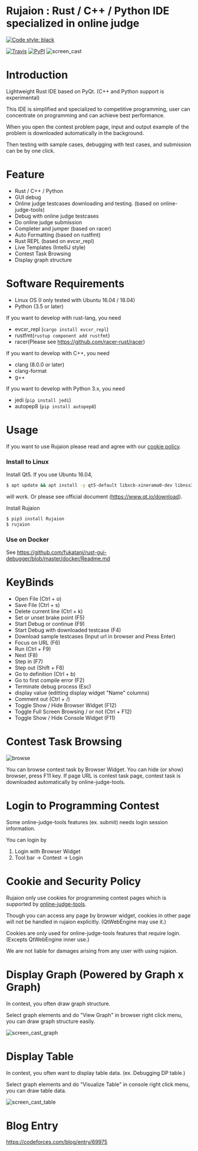 Rujaion : Rust / C++ / Python IDE specialized in online judge 
==============================
<a href="https://github.com/ambv/black"><img alt="Code style: black" src="https://img.shields.io/badge/code%20style-black-000000.svg"></a>
</p>

[![Travis](https://img.shields.io/travis/fukatani/rujaion.svg)](https://travis-ci.org/fukatani/rujaion)
[![PyPI](https://img.shields.io/pypi/v/Rujaion.svg)](https://pypi.python.org/pypi/Rujaion)
![screen_cast](https://github.com/fukatani/rust-gui-debugger/blob/master/doc/rujaion.gif)

Introduction
==============================
Lightweight Rust IDE based on PyQt. (C++ and Python support is experimental)

This IDE is simplified and specialized to competitive programming, user can concentrate on programming and can achieve best performance.

When you open the contest problem page, input and output example of the problem is downloaded automatically in the background.

Then testing with sample cases, debugging with test cases, and submission can be by one click.

Feature
==============================
* Rust / C++ / Python 
* GUI debug
* Online judge testcases downloading and testing. (based on online-judge-tools)
* Debug with online judge testcases
* Do online judge submission
* Completer and jumper (based on racer) 
* Auto Formatting (based on rustfmt)
* Rust REPL (based on evcxr_repl)
* Live Templates (IntelliJ style)
* Contest Task Browsing
* Display graph structure

Software Requirements
==============================
* Linux OS (I only tested with Ubuntu 16.04 / 18.04)
* Python (3.5 or later)

If you want to develop with rust-lang, you need
* evcxr_repl (`cargo install evcxr_repl`)
* rustfmt(`rustup component add rustfmt`)
* racer(Please see https://github.com/racer-rust/racer)

If you want to develop with C++, you need
* clang (8.0.0 or later)
* clang-format
* g++

If you want to develop with Python 3.x, you need
* jedi (`pip install jedi`)
* autopep8 (`pip install autopep8`)

Usage
==============================
If you want to use Rujaion please read and agree with our [cookie policy](#policy).

### Install to Linux

Install Qt5. If you use Ubuntu 16.04,

```bash
$ apt update && apt install -y qt5-default libxcb-xinerama0-dev libnss3 libasound2
```
will work. Or please see official document (https://www.qt.io/download). 

Install Rujaion

```bash
$ pip3 install Rujaion
$ rujaion
```

### Use on Docker
See https://github.com/fukatani/rust-gui-debugger/blob/master/docker/Readme.md

KeyBinds
==============================
- Open File (Ctrl + o)
- Save File (Ctrl + s)
- Delete current line (Ctrl + k)
- Set or unset brake point (F5)
- Start Debug or continue (F9)
- Start Debug with downloaded testcase (F4)
- Download sample testcases (Input url in browser and Press Enter)
- Focus on URL (F6)
- Run (Ctrl + F9)
- Next (F8)
- Step in (F7)
- Step out (Shift + F8)
- Go to definition (Ctrl + b)
- Go to first compile error (F2)
- Terminate debug process (Esc)
- display value (editting display widget "Name" columns)
- Comment out (Ctrl + /)
- Toggle Show / Hide Browser Widget (F12)
- Toggle Full Screen Browsing / or not (Ctrl + F12)
- Toggle Show / Hide Console Widget (F11)

Contest Task Browsing
==============================
![browse](https://github.com/fukatani/rust-gui-debugger/blob/master/doc/browse.png)

You can browse contest task by Browser Widget.
You can hide (or show) browser, press F11 key.
If page URL is contest task page, contest task is downloaded automatically by online-judge-tools.

Login to Programming Contest
==============================

Some online-judge-tools features (ex. submit) needs login session information.

You can login by
1) Login with Browser Widget
2) Tool bar -> Contest -> Login

<a name="policy">Cookie and Security Policy</a>
==============================

Rujaion only use cookies for programming contest pages which is supported by [online-judge-tools](https://github.com/kmyk/online-judge-tools).

Though you can access any page by browser widget, cookies in other page will not be handled in rujaion explicitly. (QtWebEngine may use it.)

Cookies are only used for online-judge-tools features that require login. (Excepts QtWebEngine inner use.)

We are not liable for damages arising from any user with using rujaion.

Display Graph (Powered by Graph x Graph)
==============================

In contest, you often draw graph structure.

Select graph elements and do "View Graph" in browser right click menu, you can draw graph structure easily.

![screen_cast_graph](https://github.com/fukatani/rust-gui-debugger/blob/master/doc/graph_view.gif)

Display Table
==============================

In contest, you often want to display table data. (ex. Debugging DP table.)

Select graph elements and do "Visualize Table" in console right click menu, you can draw table data.

![screen_cast_table](https://github.com/fukatani/rust-gui-debugger/blob/master/doc/table.gif)

Blog Entry
==============================
https://codeforces.com/blog/entry/69975
